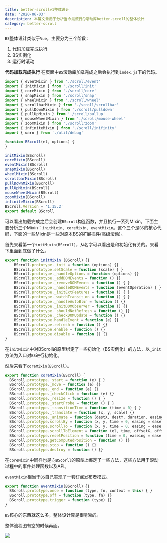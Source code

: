 ```yaml
---
title: better-scrollv1整体设计
date: '2020-06-03'
description: 本篇文章用于分析当今最流行的滚动库better-scroll的整体设计
category: better-scroll
---
```


`BS`整体设计类似于`Vue`，主要分为三个阶段：
1. 代码加载完成执行
2. BS实例化
3. 运行时滚动

**代码加载完成执行**
在页面中`BS`滚动库加载完成之后会执行到`index.js`下的代码。
```js
import { eventMixin } from './scroll/event'
import { initMixin } from './scroll/init'
import { coreMixin } from './scroll/core'
import { snapMixin } from './scroll/snap'
import { wheelMixin } from './scroll/wheel'
import { scrollbarMixin } from './scroll/scrollbar'
import { pullDownMixin } from './scroll/pulldown'
import { pullUpMixin } from './scroll/pullup'
import { mouseWheelMixin } from './scroll/mouse-wheel'
import { zoomMixin } from './scroll/zoom'
import { infiniteMixin } from './scroll/inifinity'
import { warn } from './util/debug'

function BScroll(el, options) {
}

initMixin(BScroll)
coreMixin(BScroll)
eventMixin(BScroll)
snapMixin(BScroll)
wheelMixin(BScroll)
scrollbarMixin(BScroll)
pullDownMixin(BScroll)
pullUpMixin(BScroll)
mouseWheelMixin(BScroll)
zoomMixin(BScroll)
infiniteMixin(BScroll)
BScroll.Version = '1.15.2'
export default BScroll
```
可以看出加载完成之后会创建`BScroll`构造函数，并且执行一系列Mixin。下面主要分析三个Mixin：`initMixin`、`coreMixin`、`eventMixin`。这个三个是`BS`的核心代码，下面的一些Mixin是一些对原本BS的扩展插件(高级滚动)。

首先来看第一个`initMixin(BScroll)`，从名字可以看出是和初始化有关的。来看下里面到底做了什么。
```js
export function initMixin (BScroll) {}
    BScroll.prototype._init = function (options) {}
    BScroll.prototype.setScale = function (scale) { }
    BScroll.prototype._handleOptions = function (options) {}
    BScroll.prototype._addDOMEvents = function () {}
    BScroll.prototype._removeDOMEvents = function () { }
    BScroll.prototype._handleDOMEvents = function (eventOperation) { }
    BScroll.prototype._initExtFeatures = function () { }
    BScroll.prototype._watchTransition = function () { }
    BScroll.prototype._handleAutoBlur = function () {}
    BScroll.prototype._initDOMObserver = function () {}
    BScroll.prototype._shouldNotRefresh = function () {}
    BScroll.prototype._checkDOMUpdate = function () {}
    BScroll.prototype.handleEvent = function (e) {}
    BScroll.prototype.refresh = function () {}
    BScroll.prototype.enable = function () {}
    BScroll.prototype.disable = function () {}
}
```
在`initMixin`中对BScroll的原型绑定了一些初始化（BS实例化）的方法，以`_init`方法为入口对`BS`进行初始化。

然后来看下`coreMixin(BScroll)`。
```js
export function coreMixin(BScroll) {
  BScroll.prototype._start = function (e) { }
  BScroll.prototype._move = function (e) {}
  BScroll.prototype._end = function (e) {}
  BScroll.prototype._checkClick = function (e) {}
  BScroll.prototype._resize = function () { }
  BScroll.prototype._startProbe = function () { }
  BScroll.prototype._transitionTime = function (time = 0) { }
  BScroll.prototype._translate = function (x, y, scale) {}
  BScroll.prototype._animate = function (destX, destY, duration, easingFn) {}
  BScroll.prototype.scrollBy = function (x, y, time = 0, easing = ease.bounce) { }
  BScroll.prototype.scrollTo = function (x, y, time = 0, easing = ease.bounce, isSilent) {}
  BScroll.prototype.scrollToElement = function (el, time, offsetX, offsetY, easing) {}
  BScroll.prototype.resetPosition = function (time = 0, easeing = ease.bounce) { }
  BScroll.prototype.getComputedPosition = function () {}
  BScroll.prototype.stop = function () {}
  BScroll.prototype.destroy = function () {}
```
在`coreMixin`中同样也是向`BScorll`的原型上绑定了一些方法，这些方法用于滚动过程中的事件处理函数以及API。

`eventMixin`相当于`BS`自己实现了一套订阅发布者模式。
```js
export function eventMixin(BScroll) {}
  BScroll.prototype.once = function (type, fn, context = this) { }
  BScroll.prototype.off = function (type, fn) {}
  BScroll.prototype.trigger = function (type) {}
}
```
`BS`核心的东西就这么多，整体设计算是很清晰的。

整体流程图有空的时候再画。

![](xxxx.png)